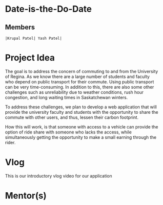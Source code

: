# Date-is-the-Do-Date

## Members
    |Krupal Patel| Yash Patel|

# Project Idea

The goal is to address the concern of commuting to and from the University of Regina. As we know there are a large number of students and faculty who depend on public transport for their commute. Using public transport can be very time-consuming. In addition to this, there are also some other challenges such as unreliability due to weather conditions, rush hour congestion, and long waiting times in Saskatchewan winters.

To address these challenges, we plan to develop a web application that will provide the university faculty and students with the opportunity to share the commute with other users, and thus, lessen their carbon footprint.

How this will work, is that someone with access to a vehicle can provide the option of ride share with someone who lacks the access, while simultaneously getting the opportunity to make a small earning through the rider.

# Vlog
This is our introductory vlog video for our application

# Mentor(s)
